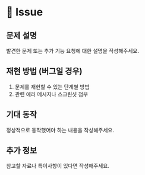# 🐞 Issue

## 문제 설명
발견한 문제 또는 추가 기능 요청에 대한 설명을 작성해주세요.

## 재현 방법 (버그일 경우)
1. 문제를 재현할 수 있는 단계별 방법
2. 관련 에러 메시지나 스크린샷 첨부

## 기대 동작
정상적으로 동작했어야 하는 내용을 작성해주세요.

## 추가 정보
참고할 자료나 특이사항이 있다면 작성해주세요.
